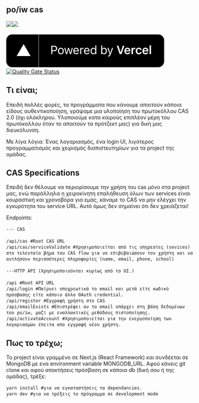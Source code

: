 ## po/iw cas
<img src="https://upload.wikimedia.org/wikipedia/commons/thumb/8/8e/Nextjs-logo.svg/800px-Nextjs-logo.svg.png" width="200" /><img src="https://upload.wikimedia.org/wikipedia/commons/thumb/a/a7/React-icon.svg/1280px-React-icon.svg.png" width="200" />
\
\
[![Powered by Vercel](https://raw.githubusercontent.com/poiw-org/cas/master/public/assets/powered-by-vercel.svg)](https://vercel.com/?utm_source=poiw-org&utm_campaign=oss)\
[![Quality Gate Status](https://sonarcloud.io/api/project_badges/measure?project=poiw-org_cas&metric=alert_status)](https://sonarcloud.io/dashboard?id=poiw-org_cas)


## Τι είναι;

Επειδή πολλές φορές, τα προγράμματα που κάνουμε απαιτούν κάποια είδους αυθεντικοποίηση, γράψαμε
μια υλοποίηση του πρωτοκόλλου CAS 2.0 (όχι ολόκληρου. Υλοποιούμε κατα καιρούς επιπλέον μέρη του πρωτόκολλου όταν το απαιτούν
τα πρότζεκτ μας) για δική μας διευκόλυνση. 

Με λίγα λόγια: Ένας λογαριασμός, ένα login UI, λιγότερος προγραμματισμός και χειρισμός διαπιστευτηρίων για τα project της ομάδας.

## CAS Specifications
Επειδή δεν θέλουμε να περιορίσουμε την χρήση του cas μόνο στα project μας, ενώ παράλληλα η χειροκίνητη επαλήθευση όλων των services είναι κουραστική και χρονοβόρα για εμάς, κάναμε το CAS να μην ελέγχει την εγκυρότητα του service URL. Αυτό όμως δεν σημαίνει ότι δεν χρειάζεται!

Endpoints:
```
--- CAS

/api/cas #Root CAS URL
/api/cas/serviceValidate #Χρησιμοποιείται από τις υπηρεσίες (sevices) στο τελευταίο βήμα του CAS flow για να επιβεβαιώσουν τον χρήστη και να αντλήσουν περισσότερες πληροφορίες (name, email, phone, school)

---HTTP API (Χρησιμοποιoύνται κυρίως από το UI.)

/api #Root API URL
/api/login #Παίρνει υποχρεωτικά το email και μετά είτε κωδικό πρόσβασης είτε κάποιο άλλο OAuth credential.
/api/register #Εγγραφή χρήστη στο CAS
/api/emailExists #Επιστρέφει αν το email υπάρχει στη βάση δεδομένων του po/iw, μαζί με εναλλακτικές μεθόδους πιστοποίησης.
/api/activateAccount #Χρησιμοποιείται για την ενεργοποίηση των λογαριασμών έπειτα απο εγγραφή νέου χρήστη.
```

## Πως το τρέχω;

Το project είναι γραμμένο σε Next.js (React Framework) και συνδέεται σε MongoDB με ενα environment variable MONGODB_URL.
Αφού κάνεις git clone και αφού αποκτήσεις πρόσβαση σε κάποια db (δική σου ή της ομάδας), τρέξε:
```
yarn install #για να εγκαταστήσεις τα dependancies.
yarn dev #για να τρέξεις το πρόγραμμα σε development mode
```
